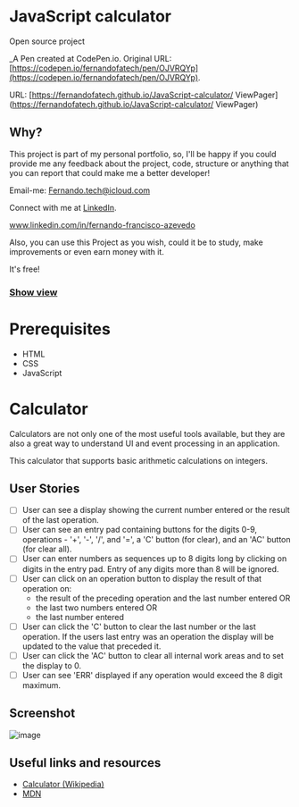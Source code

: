 # JavaScript calculator
   Open source project

 _A Pen created at CodePen.io. Original URL: [https://codepen.io/fernandofatech/pen/OJVRQYp](https://codepen.io/fernandofatech/pen/OJVRQYp).
 
 URL: [https://fernandofatech.github.io/JavaScript-calculator/ ViewPager](https://fernandofatech.github.io/JavaScript-calculator/ ViewPager)
 
 ## Why? 
 
 This project is part of my personal portfolio, so, I'll be happy if you could provide me any feedback about the project, code, structure or anything that you can report that could make me a better developer!
 
Email-me: Fernando.tech@icloud.com

Connect with me at [LinkedIn](https://www.linkedin.com/in/fernando-francisco-azevedo/).

www.linkedin.com/in/fernando-francisco-azevedo

Also, you can use this Project as you wish, could it be to study, make improvements or even earn money with it.

It's free!
 
 
 ### [Show view](https://codepen.io/fernandofatech/full/OJVRQYp)

# Prerequisites
- HTML
- CSS
- JavaScript  

# Calculator

Calculators are not only one of the most useful tools available, but they are
also a great way to understand UI and event processing in an application. 

This calculator that supports basic arithmetic
calculations on integers. 

## User Stories

-   [ ] User can see a display showing the current number entered or the
result of the last operation.
-   [ ] User can see an entry pad containing buttons for the digits 0-9, 
operations - '+', '-', '/', and '=', a 'C' button (for clear), and an 'AC'
button (for clear all).
-   [ ] User can enter numbers as sequences up to 8 digits long by clicking on
digits in the entry pad. Entry of any digits more than 8 will be ignored.
-   [ ] User can click on an operation button to display the result of that
operation on:
    * the result of the preceding operation and the last number entered OR
    * the last two numbers entered OR
    * the last number entered
-   [ ] User can click the 'C' button to clear the last number or the last
operation. If the users last entry was an operation the display will be
updated to the value that preceded it.
-   [ ] User can click the 'AC' button to clear all internal work areas and
to set the display to 0.
-   [ ] User can see 'ERR' displayed if any operation would exceed the 
8 digit maximum.

## Screenshot

![image](https://user-images.githubusercontent.com/39699305/74936835-c6213200-53e2-11ea-8231-4f16ddf3cb46.png)

## Useful links and resources

- [Calculator (Wikipedia)](https://en.wikipedia.org/wiki/Calculator)
- [MDN](https://developer.mozilla.org/en-US/)

 
